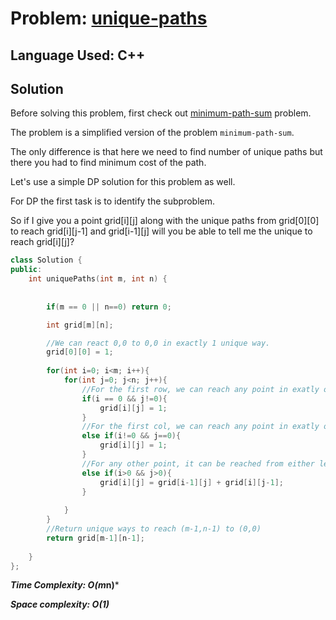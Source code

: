 
# Problem: [unique-paths](https://leetcode.com/problems/unique-paths/)

## Language Used: C++

## Solution

Before solving this problem, first check out [minimum-path-sum](minimum-path-sum.md) problem.

The problem is a simplified version of the problem `minimum-path-sum`.

The only difference is that here we need to find number of unique paths but there you had to find minimum cost of the path.

Let's use a simple DP solution for this problem as well.

For DP the first task is to identify the subproblem.

So if I give you a point grid[i][j] along with the unique paths from grid[0][0] to reach grid[i][j-1] and grid[i-1][j] will you be able to tell me the unique to reach grid[i][j]?


```c++
class Solution {
public:
    int uniquePaths(int m, int n) {
        
        
        if(m == 0 || n==0) return 0;

        int grid[m][n];

        //We can react 0,0 to 0,0 in exactly 1 unique way.
        grid[0][0] = 1;
        
        for(int i=0; i<m; i++){
            for(int j=0; j<n; j++){
                //For the first row, we can reach any point in exatly one way, i.e. from the left point.
                if(i == 0 && j!=0){
                    grid[i][j] = 1;
                }
                //For the first col, we can reach any point in exatly one way, i.e. from the upper point.
                else if(i!=0 && j==0){
                    grid[i][j] = 1;
                }
                //For any other point, it can be reached from either left or upper node. So the total unique ways is also sum of unique ways of left and upper node. Why?
                else if(i>0 && j>0){
                    grid[i][j] = grid[i-1][j] + grid[i][j-1];
                }
                
            }
        }
        //Return unique ways to reach (m-1,n-1) to (0,0)
        return grid[m-1][n-1];
        
    }
};

```

***Time Complexity: O(m*n)***

***Space complexity: O(1)***